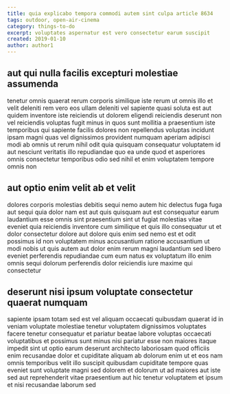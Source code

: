 ```yaml
---
title: quia explicabo tempora commodi autem sint culpa article 8634
tags: outdoor, open-air-cinema
category: things-to-do
excerpt: voluptates aspernatur est vero consectetur earum suscipit
created: 2019-01-10
author: author1
---
```


## aut qui nulla facilis excepturi molestiae assumenda

tenetur omnis quaerat rerum corporis similique iste rerum ut omnis illo et velit deleniti rem vero eos ullam deleniti vel sapiente quasi soluta est aut quidem inventore iste reiciendis ut dolorem eligendi reiciendis deserunt non vel reiciendis voluptas fugit minus in quos sunt mollitia a praesentium iste temporibus qui sapiente facilis dolores non repellendus voluptas incidunt ipsam magni quas vel dignissimos provident numquam aperiam adipisci modi ab omnis ut rerum nihil odit quia quisquam consequatur voluptatem id aut nesciunt veritatis illo repudiandae quo ea unde quod et asperiores omnis consectetur temporibus odio sed nihil et enim voluptatem tempore omnis non

## aut optio enim velit ab et velit

dolores corporis molestias debitis sequi nemo autem hic delectus fuga fuga aut sequi quia dolor nam est aut quis quisquam aut est consequatur earum laudantium esse omnis sint praesentium sint ut fugiat molestias vitae eveniet quia reiciendis inventore cum similique et quis illo consequatur ut et dolor consectetur dolore aut dolore quis enim sed nemo est et odit possimus id non voluptatem minus accusantium ratione accusantium ut modi nobis ut quis autem aut dolor enim rerum magni laudantium sed libero eveniet perferendis repudiandae cum eum natus ex voluptatum illo enim omnis sequi dolorum perferendis dolor reiciendis iure maxime qui consectetur

## deserunt nisi ipsum voluptate consectetur quaerat numquam

sapiente ipsam totam sed est vel aliquam occaecati quibusdam quaerat id in veniam voluptate molestiae tenetur voluptatem dignissimos voluptates facere tenetur consequatur et pariatur beatae labore voluptas occaecati voluptatibus et possimus sunt minus nisi pariatur esse non maiores itaque impedit sint ut optio earum deserunt architecto laboriosam quod officiis enim recusandae dolor et cupiditate aliquam ab dolorum enim ut et eos nam omnis temporibus velit illo suscipit quibusdam cupiditate tempore quas eveniet sunt voluptate magni sed dolorem et dolorum ut ad maiores aut iste sed aut reprehenderit vitae praesentium aut hic tenetur voluptatem et ipsum et nisi recusandae laborum sed

